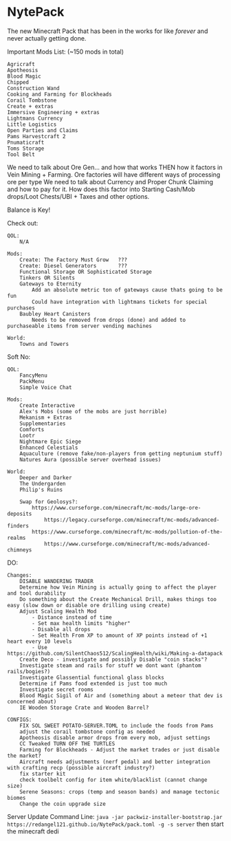 # NytePack
The new Minecraft Pack that has been in the works for like *forever* and never actually getting done.

Important Mods List: (~150 mods in total)

    Agricraft
    Apotheosis
    Blood Magic
    Chipped
    Construction Wand
    Cooking and Farming for Blockheads
    Corail Tombstone
    Create + extras
    Immersive Engineering + extras
    Lightmans Currency
    Little Logistics
    Open Parties and Claims
    Pams Harvestcraft 2
    Pnumaticraft
    Toms Storage
    Tool Belt

We need to talk about Ore Gen... and how that works THEN how it factors in Vein Mining + Farming.
Ore factories will have different ways of processing ore per type
We need to talk about Currency and Proper Chunk Claiming and how to pay for it. How does this factor into Starting Cash/Mob drops/Loot Chests/UBI + Taxes and other options.

Balance is Key!

Check out:

    QOL:
        N/A

    Mods:
        Create: The Factory Must Grow   ???
        Create: Diesel Generators       ???
        Functional Storage OR Sophisticated Storage
        Tinkers OR Silents
        Gateways to Eternity
            Add an absolute metric ton of gateways cause thats going to be fun
            Could have integration with lightmans tickets for special purchases
        Baubley Heart Canisters
            Needs to be removed from drops (done) and added to purchaseable items from server vending machines

    World:
        Towns and Towers

Soft No:

    QOL:
        FancyMenu
        PackMenu
        Simple Voice Chat

    Mods:
        Create Interactive
        Alex's Mobs (some of the mobs are just horrible)
        Mekanism + Extras
        Supplementaries
        Comforts
        Lootr
        Nightmare Epic Siege
        Enhanced Celestials
        Aquaculture (remove fake/non-players from getting neptunium stuff)
        Natures Aura (possible server overhead issues)

    World:
        Deeper and Darker
        The Undergarden
        Philip's Ruins

        Swap for Geolosys?:
            https://www.curseforge.com/minecraft/mc-mods/large-ore-deposits
                https://legacy.curseforge.com/minecraft/mc-mods/advanced-finders
            https://www.curseforge.com/minecraft/mc-mods/pollution-of-the-realms
                https://www.curseforge.com/minecraft/mc-mods/advanced-chimneys

DO:

    Changes:
        DISABLE WANDERING TRADER
        Determine how Vein Mining is actually going to affect the player and tool durability
        Do something about the Create Mechanical Drill, makes things too easy (slow down or disable ore drilling using create)
        Adjust Scaling Health Mod
            - Distance instead of time
            - Set max health limits "higher"
            - Disable all drops
            - Set Health From XP to amount of XP points instead of +1 heart every 10 levels
            - Use https://github.com/SilentChaos512/ScalingHealth/wiki/Making-a-datapack
        Create Deco - investigate and possibly Disable "coin stacks"?
        Investigate steam and rails for stuff we dont want (phantom rails/bogies?)
        Investigate Glassential functional glass blocks
        Determine if Pams food extended is just too much
        Investigate secret rooms
        Blood Magic Sigil of Air and (something about a meteor that dev is concerned about)
        IE Wooden Storage Crate and Wooden Barrel?

    CONFIGS:
        FIX SOL SWEET POTATO-SERVER.TOML to include the foods from Pams
        adjust the corail tombstone config as needed
        Apotheosis disable armor drops from every mob, adjust settings
        CC Tweaked TURN OFF THE TURTLES
        Farming for Blockheads - Adjust the market trades or just disable the market?
        Aircraft needs adjustments (nerf pedal) and better integration with crafting recp (possible aircraft industry?)
        fix starter kit
        check toolbelt config for item white/blacklist (cannot change size)
        Serene Seasons: crops (temp and season bands) and manage tectonic biomes
        Change the coin upgrade size


Server Update Command Line:
`java -jar packwiz-installer-bootstrap.jar https://redangel121.github.io/NytePack/pack.toml -g -s server` then start the minecraft dedi